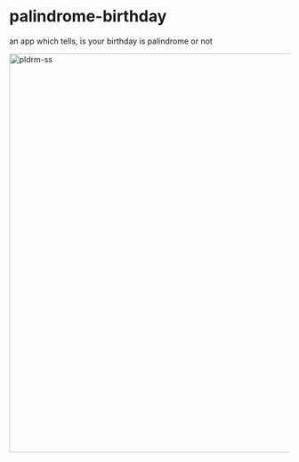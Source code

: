 # palindrome-birthday
an app which tells, is your birthday is palindrome or not

<img width="717" alt="pldrm-ss" src="https://user-images.githubusercontent.com/69848853/133916900-6d0b9923-27dc-4f48-9137-b52fcec0d7c4.png">
